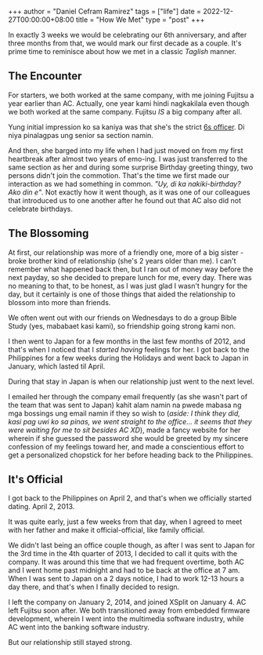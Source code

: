 +++
author = "Daniel Cefram Ramirez"
tags = ["life"]
date = 2022-12-27T00:00:00+08:00
title = "How We Met"
type = "post"
+++

In exactly 3 weeks we would be celebrating our 6th anniversary, and after three months from that, we would mark our first decade as a couple. It's prime time to reminisce about how we met in a classic *Taglish* manner.

## The Encounter

For starters, we both worked at the same company, with me joining Fujitsu a year earlier than AC. Actually, one year kami hindi nagkakilala even though we both worked at the same company. Fujitsu *IS* a big company after all.

Yung initial impression ko sa kaniya was that she's the strict [6s officer](https://www.creativesafetysupply.com/articles/6s-safety/). Di niya pinalagpas ung senior sa section namin.

And then, she barged into my life when I had just moved on from my first heartbreak after almost two years of emo-ing. I was just transferred to the same section as her and during some surprise Birthday greeting thingy, two persons didn't join the commotion. That's the time we first made our interaction as we had something in common. *"Uy, di ka nakiki-birthday? Ako din e"*. Not exactly how it went though, as it was one of our colleagues that introduced us to one another after he found out that AC also did not celebrate birthdays.

## The Blossoming

At first, our relationship was more of a friendly one, more of a big sister - broke brother kind of relationship (she's 2 years older than me). I can't remember what happened back then, but I ran out of money way before the next payday, so she decided to prepare lunch for me, every day. There was no meaning to that, to be honest, as I was just glad I wasn't hungry for the day, but it certainly is one of those things that aided the relationship to blossom into more than friends.

We often went out with our friends on Wednesdays to do a group Bible Study (yes, mababaet kasi kami), so friendship going strong kami non.

I then went to Japan for a few months in the last few months of 2012, and that's when I noticed that I *started having* feelings for her. I got back to the Philippines for a few weeks during the Holidays and went back to Japan in January, which lasted til April. 

During that stay in Japan is when our relationship just went to the next level.

I emailed her through the company email frequently (as she wasn't part of the team that was sent to Japan) kahit alam namin na pwede mabasa ng mga bossings ung email namin if they so wish to (*aside: I think they did, kasi pag uwi ko sa pinas, we went straight to the office... it seems that they were waiting for me to sit besides AC XD*), made a fancy website for her wherein if she guessed the password she would be greeted by my sincere confession of my feelings toward her, and made a conscientious effort to get a personalized chopstick for her before heading back to the Philippines.

## It's Official

I got back to the Philippines on April 2, and that's when we officially started dating. April 2, 2013.

It was quite early, just a few weeks from that day, when I agreed to meet with her father and make it official-official, like family official.

We didn't last being an office couple though, as after I was sent to Japan for the 3rd time in the 4th quarter of 2013, I decided to call it quits with the company. It was around this time that we had frequent overtime, both AC and I went home past midnight and had to be back at the office at 7 am. When I was sent to Japan on a 2 days notice, I had to work 12-13 hours a day there, and that's when I finally decided to resign.

I left the company on January 2, 2014, and joined XSplit on January 4. AC left Fujitsu soon after. We both transitioned away from embedded firmware development, wherein I went into the multimedia software industry, while AC went into the banking software industry.

But our relationship still stayed strong.